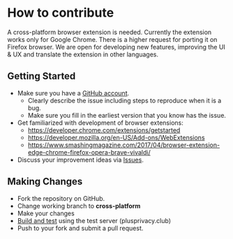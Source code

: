 # How to contribute
A cross-platform browser extension is needed. Currently the extension works only for Google Chrome. There is a higher request for porting it on Firefox browser. We are open for developing new features, improving the UI & UX and translate the extension in other languages.

## Getting Started

* Make sure you have a [GitHub account](https://github.com/signup/free).
  * Clearly describe the issue including steps to reproduce when it is a bug.
  * Make sure you fill in the earliest version that you know has the issue.
* Get familiarized with development of browser extensions:
	- https://developer.chrome.com/extensions/getstarted
	- https://developer.mozilla.org/en-US/Add-ons/WebExtensions
	- https://www.smashingmagazine.com/2017/04/browser-extension-edge-chrome-firefox-opera-brave-vivaldi/
* Discuss your improvement ideas via [Issues](https://github.com/OPERANDOH2020/PlusPrivacy/issues).

## Making Changes
* Fork the repository on GitHub.
* Change working branch to **cross-platform**
* Make your changes 
* [Build and test](https://github.com/OPERANDOH2020/PlusPrivacy/blob/cross-platform/README.md) using the test server (plusprivacy.club)
* Push to your fork and submit a pull request.


